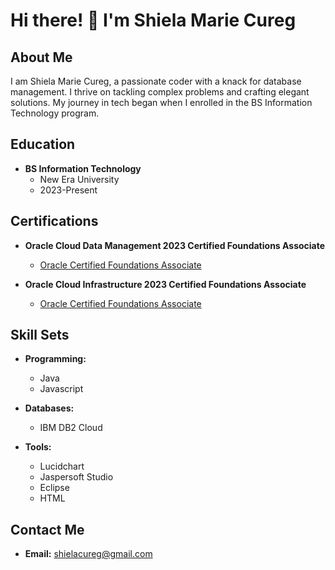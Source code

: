 # Hi there! 👋 I'm Shiela Marie Cureg

## About Me

I am Shiela Marie Cureg, a passionate coder with a knack for database management. I thrive on tackling complex problems and crafting elegant solutions. My journey in tech began when I enrolled in the BS Information Technology program.

## Education

- **BS Information Technology**
  - New Era University
  - 2023-Present

## Certifications


- **Oracle Cloud Data Management 2023 Certified Foundations Associate**
  - [Oracle Certified Foundations Associate](https://catalog-education.oracle.com/pls/certview/sharebadge?id=7A89B213242A0B7EDDBEBA0BD5E72FFA4A43AE453F71B7572320FFF5169C057F&fbclid=IwAR1YP9-BZfwTllHbw6zAVCBuGfwoANbeA_6aMU5aKFMFUX0x6M2UyLtjc4o)

- **Oracle Cloud Infrastructure 2023 Certified Foundations Associate**
  - [Oracle Certified Foundations Associate](https://catalog-education.oracle.com/pls/certview/sharebadge?id=66A8BC21FD804BBF92C5D7187DD71C8EC4A3CD5AAB639A181F7EB6A83AEB5934&fbclid=IwAR2Dp7TgYHhF17tKuyNOSE31A9HRF2LFSD1_MFTUWhvQJOoweSqniF3N5aw)

## Skill Sets

- **Programming:**
  - Java
  - Javascript

- **Databases:**
  - IBM DB2 Cloud

- **Tools:**
  - Lucidchart
  - Jaspersoft Studio
  - Eclipse
  - HTML

## Contact Me

- **Email:** shielacureg@gmail.com
